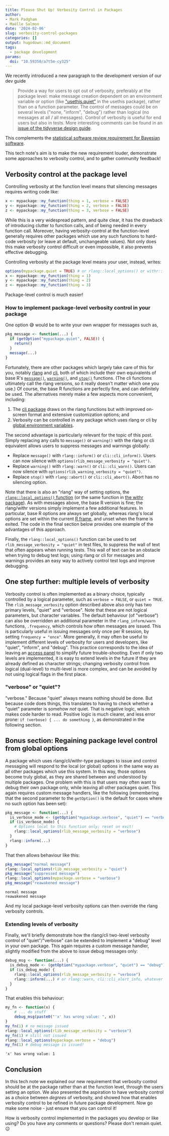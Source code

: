 ```yaml
---
title: Please Shut Up! Verbosity Control in Packages
author: 
- Mark Padgham
- Maëlle Salmon
date: '2024-02-06'
slug: verbosity-control-packages
categories: []
output: hugodown::md_document
tags:
  - package development
params:
  doi: "10.59350/a7t5m-cy325"
---
```




We recently introduced a new paragraph to the development version of our dev guide

> Provide a way for users to opt out of verbosity, preferably at the package level: make message creation dependent on an environment variable or option (like ["usethis.quiet"](https://usethis.r-lib.org/reference/ui.html?q=usethis.quiet#silencing-output) in the usethis package), rather than on a function parameter. The control of messages could be on several levels ("none, "inform", "debug") rather than logical (no messages at all / all messages). Control of verbosity is useful for end users but also in tests. More interesting comments can be found in an [issue of the tidyverse design guide](https://github.com/tidyverse/design/issues/42). 

This complements the [statistical software review requirement for Bayesian software](https://stats-devguide.ropensci.org/standards.html#output-verbosity).

This tech note's aim is to make the new requirement louder, demonstrate some approaches to verbosity control, and to gather community feedback!

## Verbosity control at the package level

Controlling verbosity at the function level means that silencing messages requires writing code like:


```r
x <- mypackage::my_function(thing = 1, verbose = FALSE)
y <- mypackage::my_function(thing = 2, verbose = FALSE)
z <- mypackage::my_function(thing = 3, verbose = FALSE)
```

While this is a very widespread pattern, and quite clear, it has the drawback of introducing clutter to function calls, and of being needed in every function call.
Moreover, having verbosity-control at the function-level generally requires other packages which use any such functions to hard-code verbosity (or leave at default, unchangeable values).
Not only does this make verbosity control difficult or even impossible, it also prevents effective debugging.

Controlling verbosity at the package level means your user, instead, writes:


```r
options(mypackage.quiet = TRUE) # or rlang::local_options() or withr::local_options()
x <- mypackage::my_function(thing = 1)
y <- mypackage::my_function(thing = 2)
z <- mypackage::my_function(thing = 3)
```

Package-level control is much easier!

### How to implement package-level verbosity control in your package

One option :sweat_smile: would be to write your own wrapper for messages such as,


```r
pkg_message <- function(...) {
  if (getOption("mypackage.quiet", FALSE)) {
    return()
  }
  message(...)
}
```

Fortunately, there are other packages which largely take care of this for you, notably [rlang](https://rlang.r-lib.org) and [cli](https://cli.r-lib.org), both of which include their own equivalents of base R's [`message()`](https://stat.ethz.ch/R-manual/R-devel/library/base/html/message.html), [`warning()`](https://stat.ethz.ch/R-manual/R-devel/library/base/html/warning.html), and [`stop()`](https://stat.ethz.ch/R-manual/R-devel/library/base/html/stop.html) functions.
(The cli functions ultimately call the rlang versions, so it really doesn't matter which one you use.)
Of course, the base R functions are perfectly fine, and can definitely be used.
The alternatives merely make a few aspects more convenient, including:

1. The [cli package](https://blog.r-hub.io/2023/11/30/cliff-notes-about-cli/#how-to-make-cli-quiet-or-not) draws on the rlang functions but with improved on-screen format and extensive customization options; and
2. Verbosity can be controlled in any package which uses rlang or cli by [global environment variables](https://rlang.r-lib.org/reference/abort.html#muffling-and-silencing-conditions).

The second advantage is particularly relevant for the topic of this post.
Simply replacing any calls to `message()` or `warning()` with the rlang or cli equivalent allows users to suppress messages and warnings globally:

- Replace `message()` with `rlang::inform()` or `cli::cli_inform()`. Users can now silence with `options(rlib_message_verbosity = "quiet")`.
- Replace `warning()` with `rlang::warn()` or `cli::cli_warn()`. Users can now silence with `options(rlib_warning_verbosity = "quiet")`.
- Replace `stop()` with `rlang::abort()` or `cli::cli_abort()`. Abort has no silencing option.

Note that there is also an "rlang" way of setting options, the [`rlang::local_options()` function](https://rlang.r-lib.org/reference/local_options.html) (or the same function in [the withr package](https://withr.r-lib.org/reference/with_options.html)).
As with messages above, the base R version is fine; the rlang/withr versions simply implement a few additional features.
In particular, base R options are always set globally, whereas rlang's local options are set within the current [R frame](http://adv-r.had.co.nz/Environments.html#env-basics), and unset when the frame is exited.
The code in the final section below provides one example of the advantages of this approach.

Finally, the `rlang::local_options()` function can be used to set `rlib_message_verbosity = "quiet"` in test files, to suppress the wall of text that often appears when running tests.
This wall of text can be an obstacle when trying to debug test logs; using rlang or cli for messages and warnings provides an easy way to actively control test logs and improve debugging.

## One step further: multiple levels of verbosity

Verbosity control is often implemented as a binary choice, typically controlled by a logical parameter, such as `verbose = FALSE`, or `quiet = TRUE`.
The `rlib_message_verbosity` option described above also only has two primary levels, "quiet" and "verbose".
Note that these are not logical parameters, but character variables.
The default behaviour (of "verbose") can also be overridden an additional parameter in the `rlang_inform/warn` functions, `.frequency`, which controls how often messages are issued.
This is particularly useful in issuing messages only once per R session, by setting `frequency = "once"`.
More generally, it may often be useful to implement different levels of verbosity for users and developers, like "quiet", "inform", and "debug".
This practice corresponds to the idea of leaving an [access panel](https://speakerdeck.com/jennybc/object-of-type-closure-is-not-subsettable?slide=77) to simplify future trouble-shooting.
Even if only two levels are implemented, it is easy to extend levels in the future if they are already defined as character strings; changing verbosity control from logical (dual-level) to multi-level is more complex, and can be avoided by not using logical flags in the first place.

### "verbose" or "quiet"?

"verbose."
Because "quiet" always means nothing should be done.
But because code does things, this translates to having to check whether a "quiet" parameter is somehow *not* quiet.
That is negative logic, which makes code harder to read.
Positive logic is much clearer, and less error prone: `if (verbose) { ... do something }`, as demonstrated in the following section.

## Bonus section: Regaining package level control from global options

A package which uses rlang/cli/withr-type packages to issue and control messaging will respond to the local (or global) options in the same way as all other packages which use this system.
In this way, those options become truly global, as they are shared between and understood by multiple packages.
One problem with this is that users may often want to debug their own package only, while leaving all other packages quiet.
This again requires custom message handlers, like the following (remembering that the second parameter to the `getOption()` is the default for cases where no such option has been set):


```r
pkg_message <- function(...) {
  is_verbose_mode <- (getOption("mypackage.verbose", "quiet") == "verbose")
  if (is_verbose_mode) {
    # Options local to this function only; reset on exit!
    rlang::local_options(rlib_message_verbosity = "verbose")
  }
  rlang::inform(...)
}
```

That then allows behaviour like this:


```r
pkg_message("normal message")
rlang::local_options(rlib_message_verbosity = "quiet")
pkg_message("suppressed message")
rlang::local_options(mypackage.verbose = "verbose")
pkg_message("reawakened message")
```

```
normal message
reawakened message
```

And my local package-level verbosity options can then override the rlang verbosity controls.

### Extending levels of verbosity

Finally, we'll briefly demonstrate how the rlang/cli two-level verbosity control of "quiet"/"verbose" can be extended to implement a "debug" level in your own package.
This again requires a custom message handler, slightly modified from the above to issue debug messages only:


```r
debug_msg <- function(...) {
  is_debug_mode <- (getOption("mypackage.verbose", "quiet") == "debug")
  if (is_debug_mode) {
    rlang::local_options(rlib_message_verbosity = "verbose")
    rlang::inform(...) # or rlang::warn, cli::cli_alert_info, whatever
  }
}
```

That enables this behaviour:


```r
my_fn <- function(x) {
    # ... do stuff
    debug_msg(paste0("'x' has wrong value: ", x))
}
my_fn(1) # no message issued
rlang::local_options(rlib_message_verbosity = "verbose")
my_fn(1) # still not issued
rlang::local_options(mypackage.verbose = "debug")
my_fn(1) # debug message is issued!
```

```
'x' has wrong value: 1
```

## Conclusion

In this tech note we explained our new requirement that verbosity control should be at the package rather than at the function level, through the users setting an option.
We also presented the aspiration to have verbosity control as a choice between _degrees_ of verbosity, and showed how that enables verbosity control to be refined in future package development.
Now go make some noise - just ensure that you can control it!

How is verbosity control implemented in the packages you develop or like using?
Do you have any comments or questions? 
Please don't remain quiet. :wink:
